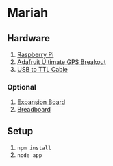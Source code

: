 # Mariah

## Hardware
1. [Raspberry Pi](http://amzn.to/2CZ7Lzy)
1. [Adafruit Ultimate GPS Breakout](http://amzn.to/2CuXCcF)
1. [USB to TTL Cable](http://amzn.to/2CYqrzh)

### Optional
1. [Expansion Board](http://amzn.to/2COXpoP)
1. [Breadboard](http://amzn.to/2CI313j)

## Setup
1. `npm install`
1. `node app`
